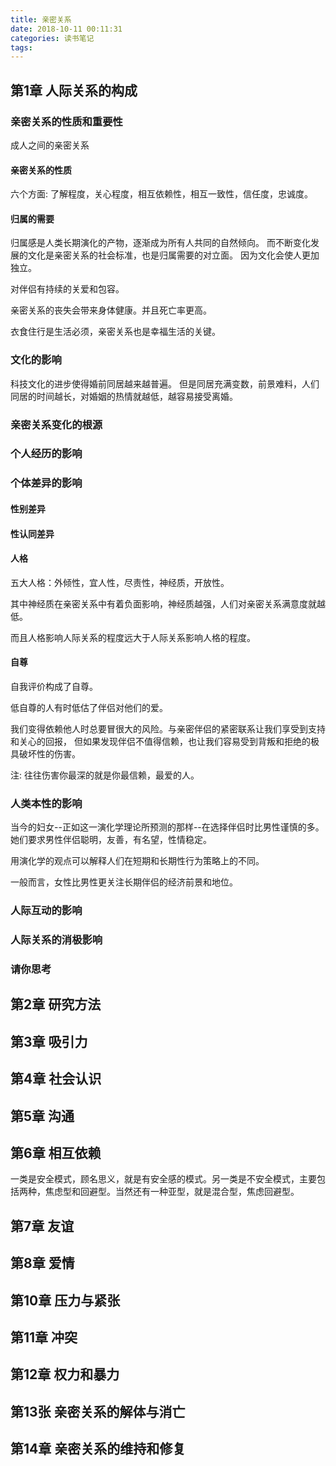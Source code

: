 ```yaml
---
title: 亲密关系
date: 2018-10-11 00:11:31
categories: 读书笔记
tags:
---
```


## 第1章 人际关系的构成

### 亲密关系的性质和重要性
成人之间的亲密关系

#### 亲密关系的性质
六个方面:
了解程度，关心程度，相互依赖性，相互一致性，信任度，忠诚度。

#### 归属的需要
归属感是人类长期演化的产物，逐渐成为所有人共同的自然倾向。
而不断变化发展的文化是亲密关系的社会标准，也是归属需要的对立面。
因为文化会使人更加独立。


对伴侣有持续的关爱和包容。

亲密关系的丧失会带来身体健康。并且死亡率更高。

衣食住行是生活必须，亲密关系也是幸福生活的关键。

### 文化的影响
科技文化的进步使得婚前同居越来越普遍。
但是同居充满变数，前景难料，人们同居的时间越长，对婚姻的热情就越低，越容易接受离婚。

### 亲密关系变化的根源

### 个人经历的影响

### 个体差异的影响

#### 性别差异

#### 性认同差异

#### 人格
五大人格：外倾性，宜人性，尽责性，神经质，开放性。

其中神经质在亲密关系中有着负面影响，神经质越强，人们对亲密关系满意度就越低。

而且人格影响人际关系的程度远大于人际关系影响人格的程度。
#### 自尊
自我评价构成了自尊。

低自尊的人有时低估了伴侣对他们的爱。

我们变得依赖他人时总要冒很大的风险。与亲密伴侣的紧密联系让我们享受到支持和关心的回报，
但如果发现伴侣不值得信赖，也让我们容易受到背叛和拒绝的极具破坏性的伤害。

注: 往往伤害你最深的就是你最信赖，最爱的人。

### 人类本性的影响
当今的妇女--正如这一演化学理论所预测的那样--在选择伴侣时比男性谨慎的多。她们要求男性伴侣聪明，友善，有名望，性情稳定。

用演化学的观点可以解释人们在短期和长期性行为策略上的不同。

一般而言，女性比男性更关注长期伴侣的经济前景和地位。

### 人际互动的影响

### 人际关系的消极影响

### 请你思考

## 第2章 研究方法

## 第3章 吸引力

## 第4章 社会认识

## 第5章 沟通

## 第6章 相互依赖
一类是安全模式，顾名思义，就是有安全感的模式。另一类是不安全模式，主要包括两种，焦虑型和回避型。当然还有一种亚型，就是混合型，焦虑回避型。

## 第7章 友谊

## 第8章 爱情

## 第10章 压力与紧张

## 第11章 冲突

## 第12章 权力和暴力

## 第13张 亲密关系的解体与消亡

## 第14章 亲密关系的维持和修复

